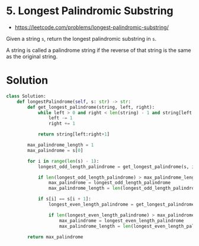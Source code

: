 # 5. Longest Palindromic Substring

-   https://leetcode.com/problems/longest-palindromic-substring/

Given a string `s`, return the longest palindromic substring in `s`.

A string is called a palindrome string if the reverse of that string is the same as the original string.

# Solution

```python
class Solution:
    def longestPalindrome(self, s: str) -> str:
        def get_longest_palindrome(string, left, right):
            while left > 0 and right < len(string) - 1 and string[left - 1] == string[right + 1]:
                left -= 1
                right += 1

            return string[left:right+1]

        max_palindrome_length = 1
        max_palindrome = s[0]

        for i in range(len(s) - 1):
            longest_odd_length_palindrome = get_longest_palindrome(s, i, i)

            if len(longest_odd_length_palindrome) > max_palindrome_length:
                max_palindrome = longest_odd_length_palindrome
                max_palindrome_length = len(longest_odd_length_palindrome)

            if s[i] == s[i + 1]:
                longest_even_length_palindrome = get_longest_palindrome(s, i, i + 1)

                if len(longest_even_length_palindrome) > max_palindrome_length:
                    max_palindrome = longest_even_length_palindrome
                    max_palindrome_length = len(longest_even_length_palindrome)

        return max_palindrome
```
